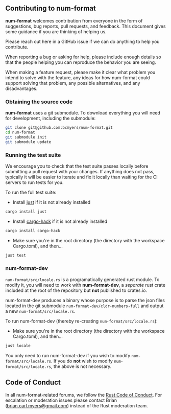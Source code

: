 ## Contributing to num-format

**num-format** welcomes contribution from everyone in the form of suggestions, bug
reports, pull requests, and feedback. This document gives some guidance if you
are thinking of helping us.

Please reach out here in a GitHub issue if we can do anything to help you contribute.

When reporting a bug or asking for help, please include enough details so that
the people helping you can reproduce the behavior you are seeing.

When making a feature request, please make it clear what problem you intend to
solve with the feature, any ideas for how num-format could support solving that
problem, any possible alternatives, and any disadvantages.

### Obtaining the source code

**num-format** uses a git submodule. To download everything you will need for
development, including the submodule:

```bash
git clone git@github.com:bcmyers/num-format.git
cd num-format
git submodule init
git submodule update
```

### Running the test suite

We encourage you to check that the test suite passes locally before submitting a
pull request with your changes. If anything does not pass, typically it will be
easier to iterate and fix it locally than waiting for the CI servers to run
tests for you.

To run the full test suite:

* Install [just](https://github.com/casey/just) if it is not already installed

```bash
cargo install just
```

* Install [cargo-hack](https://github.com/taiki-e/cargo-hack) if it is not already installed

```bash
cargo install cargo-hack
```

* Make sure you're in the root directory (the directory with the workspace Cargo.toml), and then...

```bash
just test
```

### num-format-dev

`num-format/src/locale.rs` is a programatically generated rust module. To modify
it, you will need to work with **num-format-dev**, a *separate* rust crate
included at the root of the repository but **not** published to crates.io.

num-format-dev produces a binary whose purpose is to parse the json files
located in the git submodule `num-format-dev/cldr-numbers-full` and
output a new `num-format/src/locale.rs`.

To run num-format-dev (thereby re-creating `num-format/src/locale.rs`):

* Make sure you're in the root directory (the directory with the workspace Cargo.toml), and then...

```bash
just locale
```

You only need to run num-format-dev if you wish to modify `num-format/src/locale.rs`.
If you do **not** wish to modify `num-format/src/locale.rs`, the above is not
necessary.

## Code of Conduct

In all num-format-related forums, we follow the [Rust Code of Conduct]. For
escalation or moderation issues please contact Brian (brian.carl.myers@gmail.com)
instead of the Rust moderation team.

[Rust Code of Conduct]: https://www.rust-lang.org/conduct.html
